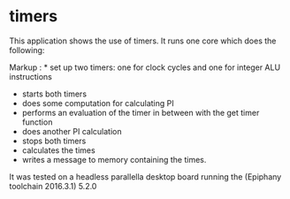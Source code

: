# timers

This application shows the use of timers. It runs one core which does the following:

Markup : * set up two timers: one for clock cycles and one for integer ALU instructions
 * starts both timers
 * does some computation for calculating PI
 * performs an evaluation of the timer in between with the get timer function
 * does another PI calculation
 * stops both timers
 * calculates the times
 * writes a message to memory containing the times.

It was tested on a headless parallella desktop board running the (Epiphany toolchain 2016.3.1) 5.2.0

